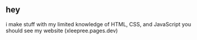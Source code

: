 ## hey

i make stuff with my limited knowledge of HTML, CSS, and JavaScript
you should see my website (xleepree.pages.dev)
